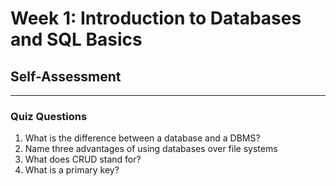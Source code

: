 # Week 1: Introduction to Databases and SQL Basics

## Self-Assessment
---
### Quiz Questions
1. What is the difference between a database and a DBMS?
2. Name three advantages of using databases over file systems
3. What does CRUD stand for?
4. What is a primary key?